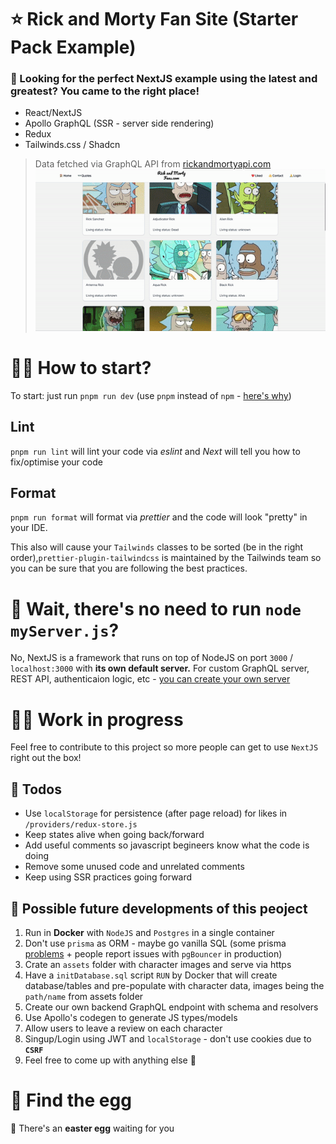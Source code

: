  # ⭐️ Rick and Morty Fan Site (Starter Pack Example)
 ### 🔎 Looking for the perfect NextJS example using the latest and greatest? **You came to the right place!**
 - React/NextJS
 - Apollo GraphQL (SSR - server side rendering)
 - Redux
 - Tailwinds.css / Shadcn

 >Data fetched via GraphQL API from [rickandmortyapi.com](https://rickandmortyapi.com)
![](https://github.com/sofasurfa/rick-morty-fan-nextjs/blob/main/live-example.gif)

# 🤷‍♂️ How to start?
To start: just run `pnpm run dev` (use `pnpm` instead of `npm` - [here's why](https://refine.dev/blog/pnpm-vs-npm-and-yarn/#why-not-npm-or-yarn))
## Lint
`pnpm run lint` will lint your code via *eslint* and *Next* will tell you how to fix/optimise your code
## Format
`pnpm run format` will format via *prettier* and the code will look "pretty" in your IDE.

This also will cause your `Tailwinds` classes to be sorted (be in the right order),`prettier-plugin-tailwindcss` is maintained by the Tailwinds team so you can be sure that you are following the best practices.


# 🤨 Wait, there's no need to run `node myServer.js`?
No, NextJS is a framework that runs on top of NodeJS on port `3000` / `localhost:3000` with **its own default server.** For custom GraphQL server, REST API, authenticaion logic, etc - [you can create your own server](https://nextjs.org/docs/pages/building-your-application/configuring/custom-server)

# 👷‍♂️ Work in progress
Feel free to contribute to this project so more people can get to use `NextJS` right out the box!

## 📌 Todos
- Use `localStorage` for persistence (after page reload) for likes in `/providers/redux-store.js`
- Keep states alive when going back/forward
- Add useful comments so javascript begineers know what the code is doing
- Remove some unused code and unrelated comments
- Keep using SSR practices going forward

## 💪 Possible future developments of this peoject
1) Run in **Docker** with `NodeJS` and `Postgres` in a single container
2) Don't use `prisma` as ORM - maybe go vanilla SQL (some prisma [problems](https://github.com/keinsell/is-prisma-production-ready) + people report issues with `pgBouncer` in production)
3) Crate an `assets` folder with character images and serve via https
4) Have a `initDatabase.sql` script `RUN` by Docker that will create database/tables and pre-populate with character data, images being the `path/name` from assets folder
5) Create our own backend GraphQL endpoint with schema and resolvers
6) Use Apollo's codegen to generate JS types/models
7) Allow users to leave a review on each character
8) Singup/Login using JWT and `localStorage` - don't use cookies due to **`CSRF`**
9) Feel free to come up with anything else 🤯


# 🥚 Find the egg
🎉 There's an **easter egg** waiting for you


